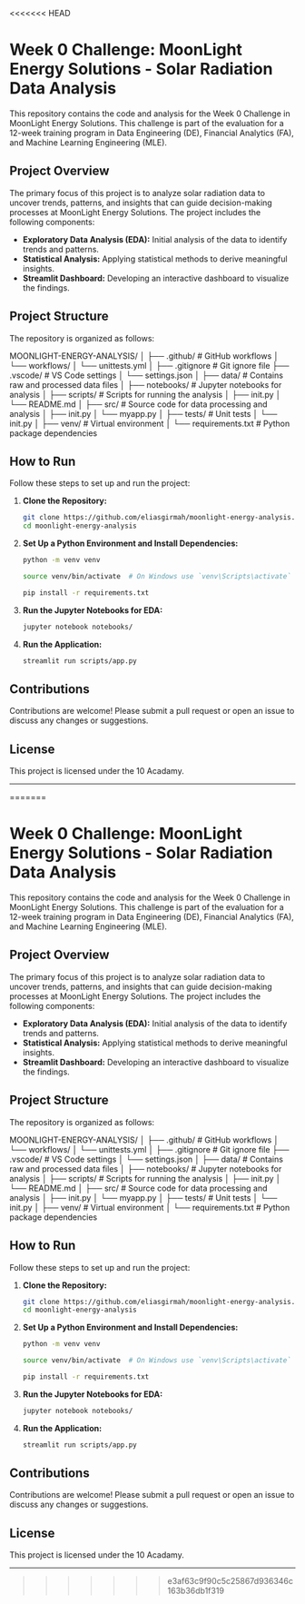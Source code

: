 <<<<<<< HEAD
# Week 0 Challenge: MoonLight Energy Solutions - Solar Radiation Data Analysis

This repository contains the code and analysis for the Week 0 Challenge in MoonLight Energy Solutions. This challenge is part of the evaluation for a 12-week training program in Data Engineering (DE), Financial Analytics (FA), and Machine Learning Engineering (MLE). 

## Project Overview

The primary focus of this project is to analyze solar radiation data to uncover trends, patterns, and insights that can guide decision-making processes at MoonLight Energy Solutions. The project includes the following components:

- **Exploratory Data Analysis (EDA):** Initial analysis of the data to identify trends and patterns.
- **Statistical Analysis:** Applying statistical methods to derive meaningful insights.
- **Streamlit Dashboard:** Developing an interactive dashboard to visualize the findings.

## Project Structure

The repository is organized as follows:

MOONLIGHT-ENERGY-ANALYSIS/ │ ├── .github/ # GitHub workflows │ └── workflows/ │ └── unittests.yml │ ├── .gitignore # Git ignore file ├── .vscode/ # VS Code settings │ └── settings.json │ ├── data/ # Contains raw and processed data files │ ├── notebooks/ # Jupyter notebooks for analysis │ ├── scripts/ # Scripts for running the analysis │ ├── init.py │ └── README.md │ ├── src/ # Source code for data processing and analysis │ ├── init.py │ └── myapp.py │ ├── tests/ # Unit tests │ └── init.py │ ├── venv/ # Virtual environment │ └── requirements.txt # Python package dependencies


## How to Run

Follow these steps to set up and run the project:

1. **Clone the Repository:**
    ```bash
    git clone https://github.com/eliasgirmah/moonlight-energy-analysis.git
    cd moonlight-energy-analysis
    ```

2. **Set Up a Python Environment and Install Dependencies:**
    ```bash
    python -m venv venv

    source venv/bin/activate  # On Windows use `venv\Scripts\activate`

    pip install -r requirements.txt
    ```

3. **Run the Jupyter Notebooks for EDA:**
    ```bash
    jupyter notebook notebooks/
    ```

4. **Run the Application:**
    ```bash
    streamlit run scripts/app.py
    ```

## Contributions

Contributions are welcome! Please submit a pull request or open an issue to discuss any changes or suggestions.

## License

This project is licensed under the 10 Acadamy.

---


=======
# Week 0 Challenge: MoonLight Energy Solutions - Solar Radiation Data Analysis

This repository contains the code and analysis for the Week 0 Challenge in MoonLight Energy Solutions. This challenge is part of the evaluation for a 12-week training program in Data Engineering (DE), Financial Analytics (FA), and Machine Learning Engineering (MLE). 

## Project Overview

The primary focus of this project is to analyze solar radiation data to uncover trends, patterns, and insights that can guide decision-making processes at MoonLight Energy Solutions. The project includes the following components:

- **Exploratory Data Analysis (EDA):** Initial analysis of the data to identify trends and patterns.
- **Statistical Analysis:** Applying statistical methods to derive meaningful insights.
- **Streamlit Dashboard:** Developing an interactive dashboard to visualize the findings.

## Project Structure

The repository is organized as follows:

MOONLIGHT-ENERGY-ANALYSIS/ │ ├── .github/ # GitHub workflows │ └── workflows/ │ └── unittests.yml │ ├── .gitignore # Git ignore file ├── .vscode/ # VS Code settings │ └── settings.json │ ├── data/ # Contains raw and processed data files │ ├── notebooks/ # Jupyter notebooks for analysis │ ├── scripts/ # Scripts for running the analysis │ ├── init.py │ └── README.md │ ├── src/ # Source code for data processing and analysis │ ├── init.py │ └── myapp.py │ ├── tests/ # Unit tests │ └── init.py │ ├── venv/ # Virtual environment │ └── requirements.txt # Python package dependencies


## How to Run

Follow these steps to set up and run the project:

1. **Clone the Repository:**
    ```bash
    git clone https://github.com/eliasgirmah/moonlight-energy-analysis.git
    cd moonlight-energy-analysis
    ```

2. **Set Up a Python Environment and Install Dependencies:**
    ```bash
    python -m venv venv

    source venv/bin/activate  # On Windows use `venv\Scripts\activate`

    pip install -r requirements.txt
    ```

3. **Run the Jupyter Notebooks for EDA:**
    ```bash
    jupyter notebook notebooks/
    ```

4. **Run the Application:**
    ```bash
    streamlit run scripts/app.py
    ```

## Contributions

Contributions are welcome! Please submit a pull request or open an issue to discuss any changes or suggestions.

## License

This project is licensed under the 10 Acadamy.

---


>>>>>>> e3af63c9f90c5c25867d936346c163b36db1f319
